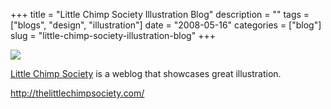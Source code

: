 +++
title = "Little Chimp Society Illustration Blog"
description = ""
tags = ["blogs", "design", "illustration"]
date = "2008-05-16"
categories = ["blog"]
slug = "little-chimp-society-illustration-blog"
+++



  <div class="notebook-screenshot"><a href="http://thelittlechimpsociety.com/"><img src="http://media.konigi.com/bluga/wt482d92b407588_0.jpg"/></a></div><p><a href="http://thelittlechimpsociety.com/">Little Chimp Society</a> is a weblog that showcases great illustration.</p>
    
  <a href="http://thelittlechimpsociety.com/">http://thelittlechimpsociety.com/</a>
